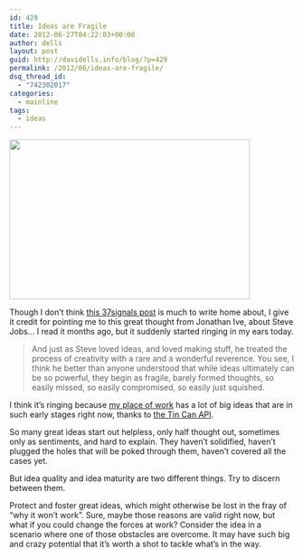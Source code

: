 ```yaml
---
id: 429
title: Ideas are Fragile
date: 2012-06-27T04:22:03+00:00
author: dells
layout: post
guid: http://davidells.info/blog/?p=429
permalink: /2012/06/ideas-are-fragile/
dsq_thread_id:
  - "742302017"
categories:
  - mainline
tags:
  - ideas
---
```

<img src="http://davidells.info/blog/wp-content/uploads/2012/06/fragile-ideas.jpg" alt="" title="fragile-ideas" width="425" height="283" class="aligncenter size-full wp-image-445" />

Though I don&#8217;t think [this 37signals post](http://37signals.com/svn/posts/3124-give-it-five-minutes) is much to write home about, I give it credit for pointing me to this great thought from Jonathan Ive, about Steve Jobs&#8230; I read it months ago, but it suddenly started ringing in my ears today. 

> And just as Steve loved ideas, and loved making stuff, he treated the process of creativity with a rare and a wonderful reverence. You see, I think he better than anyone understood that while ideas ultimately can be so powerful, they begin as fragile, barely formed thoughts, so easily missed, so easily compromised, so easily just squished. 

I think it&#8217;s ringing because [my place of work](http://scorm.com/) has a lot of big ideas that are in such early stages right now, thanks to [the Tin Can API](http://tincanapi.com). 

So many great ideas start out helpless, only half thought out, sometimes only as sentiments, and hard to explain. They haven&#8217;t solidified, haven&#8217;t plugged the holes that will be poked through them, haven&#8217;t covered all the cases yet. 

But idea quality and idea maturity are two different things. Try to discern between them. 

Protect and foster great ideas, which might otherwise be lost in the fray of &#8220;why it won&#8217;t work&#8221;. Sure, maybe those reasons are valid right now, but what if you could change the forces at work? Consider the idea in a scenario where one of those obstacles are overcome. It may have such big and crazy potential that it&#8217;s worth a shot to tackle what&#8217;s in the way.